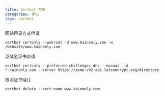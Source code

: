 ```yaml
---
title: Certbot 常用
categories: 手记
tags: certbot
---
```


网站目录方式申请

```shell
certbot certonly --webroot -d www.kainonly.com -w /website/www.kainonly.com
```

泛域名证书申请

```shell
certbot certonly --preferred-challenges dns --manual  -d *.kainonly.com --server https://acme-v02.api.letsencrypt.org/directory
```

取消证书续订

```shell
certbot delete --cert-name www.kainonly.com
```
